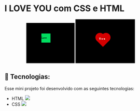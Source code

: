 # I LOVE YOU com CSS e HTML


<p align="center">
  <img alt="GitHub language count" src=https://github.com/LucasGabryellll/I-Love-You-/blob/main/images/I%20love.PNG>
  <img alt="GitHub language count" src=https://github.com/LucasGabryellll/I-Love-You-/blob/main/images/You.PNG>
  
  
## 🚀 Tecnologias:
  Esse mini projeto foi desenvolvido com as seguintes tecnologias:
  - HTML <img src="https://cdn-icons-png.flaticon.com/512/5968/5968267.png" width="27px">
  - CSS <img src="https://cdn-icons-png.flaticon.com/512/524/524554.png" width="27px">
